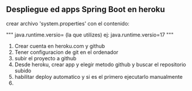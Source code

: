 ## Despliegue ed apps Spring Boot en heroku

crear archivo 'system.properties' con el contenido:

"""
java.runtime.versio= (la que utilizes)
ej: java.runtime.versio=17
"""

1. Crear cuenta en heroku.com y github
2. Tener configuracion de git en el ordenador
3. subir el proyecto a github
4. Desde heroku, crear app y elegir metodo github y buscar
    el repositorio subido
5. habilitar deploy automatico y si es el primero ejecutarlo 
    manualmente
6. 